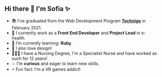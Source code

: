 ## Hi there 👋 I'm Sofia ✨ 

  - 📚 I’ve graduated from the Web Development Program [__Technigo__](https://www.technigo.io/) in February 2021.
 - 🏥 I currently work as a __Front End Developer__ and __Project Lead__  in e-health.
 - 🌱 I’m currently learning: __Ruby__.
 - 🌈 I also love design!
 - 👩🏻‍⚕️ I have a Nursing Degree, I'm a Specialist Nurse and have worked as such for 12 years!
 - 💥 I'm __curious__ and eager to learn new skills.
 - ⚡ Fun fact: I'm a VR games addict!
 


<!--
**sofiavazs/sofiavazs** is a ✨ _special_ ✨ repository because its `README.md` (this file) appears on your GitHub profile.


-->
